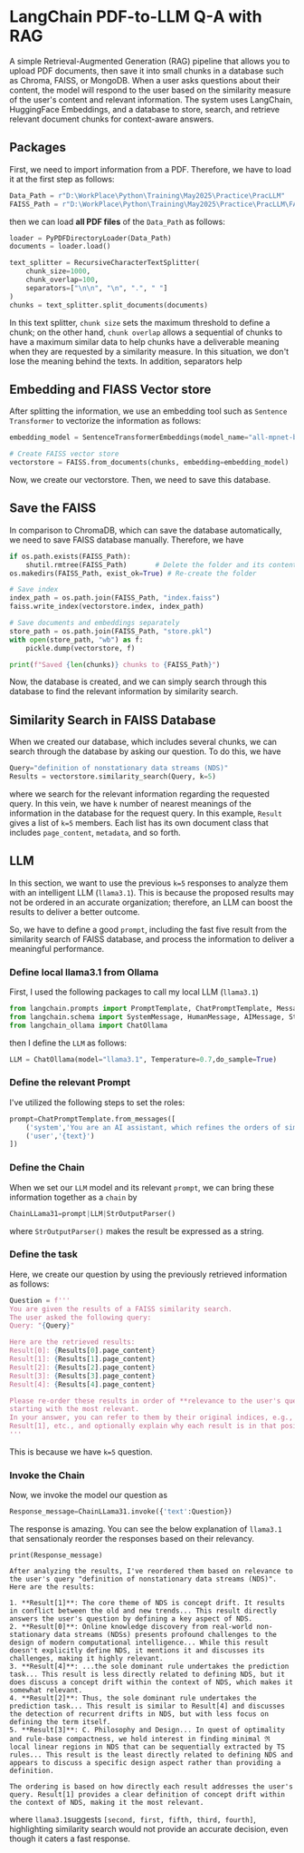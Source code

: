 # LangChain PDF-to-LLM Q-A with RAG
A simple Retrieval-Augmented Generation (RAG) pipeline that allows you to upload PDF documents, then save it into small chunks in a database such as Chroma, FAISS, or MongoDB. When a user asks questions about their content, the model will respond to the user based on the similarity measure of the user's content and relevant information.
The system uses LangChain, HuggingFace Embeddings, and a database to store, search, and retrieve relevant document chunks for context-aware answers.

## Packages
First, we need to import information from a PDF. Therefore, we have to load it at the first step as follows:
```python
Data_Path = r"D:\WorkPlace\Python\Training\May2025\Practice\PracLLM"
FAISS_Path = r"D:\WorkPlace\Python\Training\May2025\Practice\PracLLM\FAISS_DB\UFAREX"
```
then we can load **all PDF files** of the ```Data_Path``` as follows:
```python
loader = PyPDFDirectoryLoader(Data_Path)
documents = loader.load()

text_splitter = RecursiveCharacterTextSplitter(
    chunk_size=1000,
    chunk_overlap=100,
    separators=["\n\n", "\n", ".", " "]
)
chunks = text_splitter.split_documents(documents)
```
In this text splitter, ```chunk size``` sets the maximum threshold to define a chunk; on the other hand, ```chunk overlap``` allows a sequential of chunks to have a maximum similar data to help chunks have a deliverable meaning when they are requested by a similarity measure. In this situation, we don't lose the meaning behind the texts. In addition, separators help  
## Embedding and FIASS Vector store
After splitting the information, we use an embedding tool such as ```Sentence Transformer``` to vectorize the information as follows:
```python
embedding_model = SentenceTransformerEmbeddings(model_name="all-mpnet-base-v2")

# Create FAISS vector store
vectorstore = FAISS.from_documents(chunks, embedding=embedding_model)
```
Now, we create our vectorstore. Then, we need to save this database.

## Save the FAISS
In comparison to ChromaDB, which can save the database automatically, we need to save FAISS database manually. Therefore, we have

```python
if os.path.exists(FAISS_Path):
    shutil.rmtree(FAISS_Path)       # Delete the folder and its contents
os.makedirs(FAISS_Path, exist_ok=True) # Re-create the folder

# Save index
index_path = os.path.join(FAISS_Path, "index.faiss")
faiss.write_index(vectorstore.index, index_path)

# Save documents and embeddings separately
store_path = os.path.join(FAISS_Path, "store.pkl")
with open(store_path, "wb") as f:
    pickle.dump(vectorstore, f)

print(f"Saved {len(chunks)} chunks to {FAISS_Path}")
```
Now, the database is created, and we can simply search through this database to find the relevant information by similarity search.

## Similarity Search in FAISS Database
When we created our database, which includes several chunks, we can search through the database by asking our question.
To do this, we have
```python
Query="definition of nonstationary data streams (NDS)"
Results = vectorstore.similarity_search(Query, k=5)
```
where we search for the relevant information regarding the requested query. In this vein, we have ```k``` number of nearest meanings of the information in the database for the request query. In this example, ```Result``` gives a list of ```k=5``` members. Each list has its own document class that includes ```page_content```, ```metadata```, and so forth.

## LLM
In this section, we want to use the previous ```k=5``` responses to analyze them with an intelligent LLM (```llama3.1```).
This is because the proposed results may not be ordered in an accurate organization; therefore, an LLM can boost the results to deliver a better outcome.

So, we have to define a good ```prompt```, including the fast five result from the similarity search of FAISS database, and process the information to deliver a meaningful performance.

### Define local llama3.1 from Ollama
First, I used the following packages to call my local LLM (```llama3.1```)
```python
from langchain.prompts import PromptTemplate, ChatPromptTemplate, MessagesPlaceholder
from langchain.schema import SystemMessage, HumanMessage, AIMessage, StrOutputParser
from langchain_ollama import ChatOllama
```
then I define the ```LLM``` as follows:
```python
LLM = ChatOllama(model="llama3.1", Temperature=0.7,do_sample=True)
```
### Define the relevant Prompt
I've utilized the following steps to set the roles:
```python
prompt=ChatPromptTemplate.from_messages([
    ('system','You are an AI assistant, which refines the orders of similarity search from FAISS database and provides no more than 220 tokens when writing a response to a question'),
    ('user','{text}')
])
```
### Define the Chain
When we set our ```LLM``` model and its relevant ```prompt```, we can bring these information together as a ```chain``` by
```python
ChainLLama31=prompt|LLM|StrOutputParser()
```
where ```StrOutputParser()``` makes the result be expressed as a string.

### Define the task
Here, we create our question by using the previously retrieved information as follows: 
```python
Question = f'''
You are given the results of a FAISS similarity search. 
The user asked the following query:
Query: "{Query}"

Here are the retrieved results:
Result[0]: {Results[0].page_content}
Result[1]: {Results[1].page_content}
Result[2]: {Results[2].page_content}
Result[3]: {Results[3].page_content}
Result[4]: {Results[4].page_content}

Please re-order these results in order of **relevance to the user's query**,
starting with the most relevant. 
In your answer, you can refer to them by their original indices, e.g., Result[0],
Result[1], etc., and optionally explain why each result is in that position.
'''
```
This is because we have ```k=5``` question. 
### Invoke the Chain
Now, we invoke the model our question as
```python
Response_message=ChainLLama31.invoke({'text':Question})
```

The response is amazing. You can see the below explanation of ```llama3.1``` that sensationaly reorder the responses based on their relevancy.

```print(Response_message)```
```
After analyzing the results, I've reordered them based on relevance to the user's query "definition of nonstationary data streams (NDS)". Here are the results:

1. **Result[1]**: The core theme of NDS is concept drift. It results in conflict between the old and new trends... This result directly answers the user's question by defining a key aspect of NDS.
2. **Result[0]**: Online knowledge discovery from real-world non-stationary data streams (NDSs) presents profound challenges to the design of modern computational intelligence... While this result doesn't explicitly define NDS, it mentions it and discusses its challenges, making it highly relevant.
3. **Result[4]**: ...the sole dominant rule undertakes the prediction task... This result is less directly related to defining NDS, but it does discuss a concept drift within the context of NDS, which makes it somewhat relevant.
4. **Result[2]**: Thus, the sole dominant rule undertakes the prediction task... This result is similar to Result[4] and discusses the detection of recurrent drifts in NDS, but with less focus on defining the term itself.
5. **Result[3]**: C. Philosophy and Design... In quest of optimality and rule-base compactness, we hold interest in finding minimal ℜ local linear regions in NDS that can be sequentially extracted by TS rules... This result is the least directly related to defining NDS and appears to discuss a specific design aspect rather than providing a definition.

The ordering is based on how directly each result addresses the user's query. Result[1] provides a clear definition of concept drift within the context of NDS, making it the most relevant.
```
where ```llama3.1```suggests ```[second, first, fifth, third, fourth]```, highlighting similarity search would not provide an accurate decision, even though it caters a fast response.





















